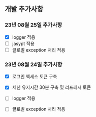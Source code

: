 ## 개발 추가사항

### 23년 08월 25일 추가사항
- [x] logger 적용
- [ ] jasypt 적용
- [ ] 글로벌 exception 처리 적용

### 23년 08월 24일 추가사항
- [x] 로그인 엑세스 토큰 구축
- [x] 세션 유지시간 30분 구축 및 리프레시 토큰
- [ ] logger 적용
- [ ] 글로벌 exception 처리 적용

